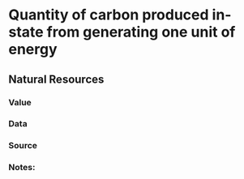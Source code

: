 # Quantity of carbon produced in-state from generating one unit of energy

## Natural Resources

### Value

### Data

### Source

### Notes: